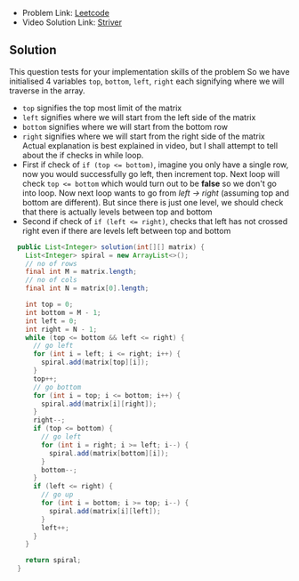 - Problem Link: [Leetcode](https://leetcode.com/problems/spiral-matrix/description/)
- Video Solution Link: [Striver](https://youtu.be/3Zv-s9UUrFM)
## Solution
This question tests for your implementation skills of the problem
So we have initialised 4 variables `top`, `bottom`, `left`, `right` each signifying where we will traverse in the array.
- `top` signifies the top most limit of the matrix
- `left` signifies where we will start from the left side of the matrix
- `bottom` signifies where we will start from the bottom row
- `right` signifies where we will start from the right side of the matrix
Actual explanation is best explained in video, but I shall attempt to tell about the if checks in while loop.
- First if check of `if (top <= bottom)`, imagine you only have a single row, now you would successfully go left, then increment top. Next loop will check `top <= bottom` which would turn out to be **false** so we don't go into loop. Now next loop wants to go from *left -> right* (assuming top and bottom are different). But since there is just one level, we should check that there is actually levels between top and bottom
- Second if check of `if (left <= right)`, checks that left has not crossed right even if there are levels left between top and bottom
```java
  public List<Integer> solution(int[][] matrix) {
    List<Integer> spiral = new ArrayList<>();
    // no of rows
    final int M = matrix.length;
    // no of cols
    final int N = matrix[0].length;

    int top = 0;
    int bottom = M - 1;
    int left = 0;
    int right = N - 1;
    while (top <= bottom && left <= right) {
      // go left
      for (int i = left; i <= right; i++) {
        spiral.add(matrix[top][i]);
      }
      top++;
      // go bottom
      for (int i = top; i <= bottom; i++) {
        spiral.add(matrix[i][right]);
      }
      right--;
      if (top <= bottom) {
        // go left
        for (int i = right; i >= left; i--) {
          spiral.add(matrix[bottom][i]);
        }
        bottom--;
      }
      if (left <= right) {
        // go up
        for (int i = bottom; i >= top; i--) {
          spiral.add(matrix[i][left]);
        }
        left++;
      }
    }

    return spiral;
  }
```
